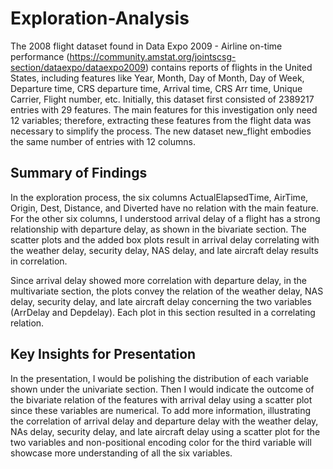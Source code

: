 # Exploration-Analysis

The 2008 flight dataset found in Data Expo 2009 - Airline on-time performance (https://community.amstat.org/jointscsg-section/dataexpo/dataexpo2009) contains reports of flights in the United States, including features like Year, Month, Day of Month, Day of Week, Departure time, CRS departure time, Arrival time, CRS Arr time, Unique Carrier, Flight number, etc. Initially, this dataset first consisted of 2389217 entries with 29 features. The main features for this investigation only need 12 variables; therefore, extracting these features from the flight data was necessary to simplify the process. The new dataset new_flight embodies the same number of entries with 12 columns.


## Summary of Findings

In the exploration process, the six columns ActualElapsedTime, AirTime, Origin, Dest, Distance, and Diverted have no relation with the main feature. For the other six columns, I understood arrival delay of a flight has a strong relationship with departure delay, as shown in the bivariate section. The scatter plots and the added box plots result in arrival delay correlating with the weather delay, security delay, NAS delay, and late aircraft delay results in correlation. 

Since arrival delay showed more correlation with departure delay, in the multivariate section, the plots convey the relation of the weather delay, NAS delay, security delay, and late aircraft delay concerning the two variables (ArrDelay and Depdelay). Each plot in this section resulted in a correlating relation.


## Key Insights for Presentation

In the presentation, I would be polishing the distribution of each variable shown under the univariate section. Then I would indicate the outcome of the bivariate relation of the features with arrival delay using a scatter plot since these variables are numerical. To add more information, illustrating the correlation of arrival delay and departure delay with the weather delay, NAs delay, security delay, and late aircraft delay using a scatter plot for the two variables and non-positional encoding color for the third variable will showcase more understanding of all the six variables.
